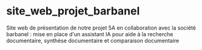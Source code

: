 # site_web_projet_barbanel
Site web de présentation de notre projet 5A en collaboration avec la société barbanel : mise en place d'un assistant IA pour aide à la recherche documentaire, synthèse documentaire et comparaison documentaire
